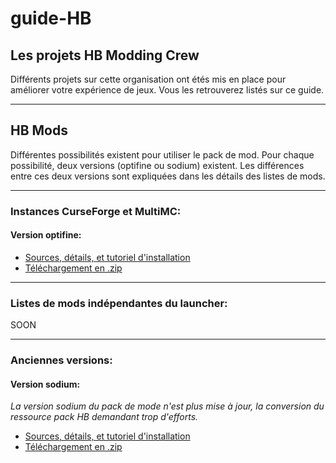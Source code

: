 # guide-HB

## Les projets HB Modding Crew

Différents projets sur cette organisation ont étés mis en place pour améliorer votre expérience de jeux. Vous les retrouverez listés sur ce guide.

---

## HB Mods

Différentes possibilités existent pour utiliser le pack de mod. Pour chaque possibilité, deux versions (optifine ou sodium) existent. Les différences entre ces deux versions sont expliquées dans les détails des listes de mods.

---

### Instances CurseForge et MultiMC:

#### Version optifine:

- [Sources, détails, et tutoriel d'installation](https://github.com/HB-Modding-Crew/curseforge-instance-fabric-optifine-default/)
- [Téléchargement en .zip](https://github.com/HB-Modding-Crew/curseforge-instance-fabric-optifine-default/releases)

---

### Listes de mods indépendantes du launcher:

SOON

---

### Anciennes versions:

#### Version sodium:

_La version sodium du pack de mode n'est plus mise à jour, la conversion du ressource pack HB demandant trop d'efforts._

- [Sources, détails, et tutoriel d'installation](https://github.com/HB-Modding-Crew/curseforge-instance-fabric-sodium-default/)
- [Téléchargement en .zip](https://github.com/HB-Modding-Crew/curseforge-instance-fabric-sodium-default/releases)
